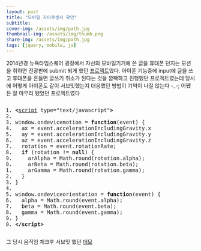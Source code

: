 ```yaml
---
layout: post
title: "모바일 자이로센서 확인"
subtitle: 
cover-img: /assets/img/path.jpg
thumbnail-img: /assets/img/thumb.png
share-img: /assets/img/path.jpg
tags: [jquery, mobile, js]
---
```

<div class="entry-content">
    <p>2014년경 뉴욕타임스퀘어 광장에서 자신의 모바일기기에 쓴 글을 휴대폰 던지는 모션을 취하면 전광판에 submit 되게 했던 <a href="/portfolio/82">프로젝트</a>였다. 아이폰 기능중에 input에 글을 쓰고 휴대폰을 흔들면 글쓰기 취소가 된다는 것을 깜빡하고 진행했던 프로젝트였는데 당시에 어떻게 아이폰도 같이 서브밋했는지 대응했던 방법이 기억이 나질 않는다 -_-; 어쨌든 잘 마무리 됐었던 프로젝트였다</p>
    <p><span id="more-1193"></span></p>
    <pre class="html cH_kip"><ol><li class="odd"><span><b class="meta">&lt;</b><a href="http://tranbot.net/html5/scripting-1.html#script" class="meta">script</a> type="text/javascript"<b class="meta">&gt;</b></span></li><li class="even"><span></span></li><li class="odd"><span>window.ondevicemotion = <b class="js">function</b>(event) {</span></li><li class="even"><span>  ax = event.accelerationIncludingGravity.x</span></li><li class="odd fifth"><span>  ay = event.accelerationIncludingGravity.y</span></li><li class="even"><span>  az = event.accelerationIncludingGravity.z</span></li><li class="odd"><span>  rotation = event.rotationRate;</span></li><li class="even"><span>  <b class="js">if</b> (rotation != <b class="js">null</b>) {</span></li><li class="odd"><span>    arAlpha = Math.round(rotation.alpha);</span></li><li class="even fifth"><span>    arBeta = Math.round(rotation.beta);</span></li><li class="odd"><span>    arGamma = Math.round(rotation.gamma);</span></li><li class="even"><span>  }</span></li><li class="odd"><span>}</span></li><li class="even"><span></span></li><li class="odd fifth"><span>window.ondeviceorientation = <b class="js">function</b>(event) {</span></li><li class="even"><span>  alpha = Math.round(event.alpha);</span></li><li class="odd"><span>  beta = Math.round(event.beta);</span></li><li class="even"><span>  gamma = Math.round(event.gamma);</span></li><li class="odd"><span>}</span></li><li class="even fifth"><span><b class="meta">&lt;/script</b><b class="meta">&gt;</b></span></li></ol></pre>
    <p>그 당시 움직임 체크후 서브밋 했던 <a href="/demo/sensor.html">데모</a></p>
</div>
